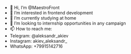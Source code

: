 - 👋 Hi, I’m @MaestroFront
- 👀 I’m interested in frontend development
- 🌱 I’m currently studying at home
- 💞️ I’m looking to internship opportunities in any campaign
- 📫 How to reach me:  
- Telegram: @aleksandr_akiev 
- Instagram: akiev_aleksandr_  
- WhatsApp: +79915142716

<!---
MaestroFront/MaestroFront is a ✨ special ✨ repository because its `README.md` (this file) appears on your GitHub profile.
You can click the Preview link to take a look at your changes.
--->

